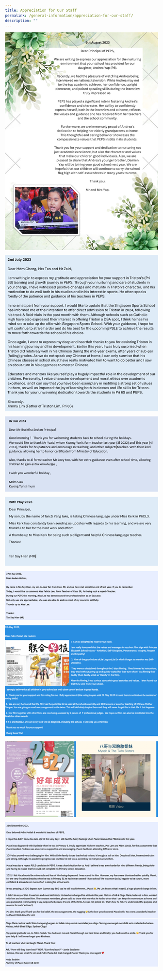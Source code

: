 ```yaml
---
title: Appreciation for Our Staff
permalink: /general-information/appreciation-for-our-staff/
description: ""
---
```


![](/images/aug%20staff%20appreciation.jpg)

![](/images/jul2023_staffappreciation_v2.PNG)

![](/images/appreciation2023-01.png)

![](/images/may2023_staffappreciation.PNG)

![](/images/Appreciation1.png)

![](/images/appreciation2.png)

![](/images/appreciation3.png)

![](/images/appreciation4.png)
![](/images/appreciation5.png)